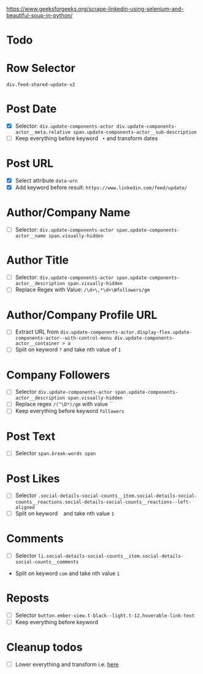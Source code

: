https://www.geeksforgeeks.org/scrape-linkedin-using-selenium-and-beautiful-soup-in-python/

# Todo

# Row Selector
`div.feed-shared-update-v2`

# Post Date
- [x] Selector: `div.update-components-actor div.update-components-actor__meta.relative span.update-components-actor__sub-description`
- [ ] Keep everything before keyword ` •` and transform dates

# Post URL
- [x] Select attribute `data-urn`
- [x] Add keyword before result: `https://www.linkedin.com/feed/update/`

# Author/Company Name
- [ ] Selector: `div.update-components-actor span.update-components-actor__name span.visually-hidden`

# Author Title
- [ ] Selector: `div.update-components-actor span.update-components-actor__description span.visually-hidden`
- [ ] Replace Regex with Value: `/\d+\,*\d+\Wfollowers/gm`

# Author/Company Profile URL
- [ ] Extract URL from `div.update-components-actor.display-flex.update-components-actor--with-control-menu div.update-components-actor__container > a`
- [ ] Split on keyword `?` and take nth value of `1`

# Company Followers
- [ ] Selector `div.update-components-actor span.update-components-actor__description span.visually-hidden`
- [ ] Replace regex `/(^\D*)/gm` with value ``
- [ ] Keep everything before keyword `followers`

# Post Text
- [ ] Selector `span.break-words span`

# Post Likes
- [ ] Selector `.social-details-social-counts__item.social-details-social-counts__reactions.social-details-social-counts__reactions--left-aligned`
- [ ] Split on keyword ` ` and take nth value `1`

# Comments
- [ ] Selector `li.social-details-social-counts__item.social-details-social-counts__comments`
- Split on keyword `com` and take nth value `1`

# Reposts
- [ ] Selector `button.ember-view.t-black--light.t-12.hoverable-link-text`
- [ ] Keep everything before keyword ` `

# Cleanup todos

- [ ] Lower everything and transform i.e. [here](https://www.datacamp.com/tutorial/case-conversion-python)